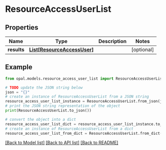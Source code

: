 # ResourceAccessUserList


## Properties

Name | Type | Description | Notes
------------ | ------------- | ------------- | -------------
**results** | [**List[ResourceAccessUser]**](ResourceAccessUser.md) |  | [optional] 

## Example

```python
from opal.models.resource_access_user_list import ResourceAccessUserList

# TODO update the JSON string below
json = "{}"
# create an instance of ResourceAccessUserList from a JSON string
resource_access_user_list_instance = ResourceAccessUserList.from_json(json)
# print the JSON string representation of the object
print(ResourceAccessUserList.to_json())

# convert the object into a dict
resource_access_user_list_dict = resource_access_user_list_instance.to_dict()
# create an instance of ResourceAccessUserList from a dict
resource_access_user_list_from_dict = ResourceAccessUserList.from_dict(resource_access_user_list_dict)
```
[[Back to Model list]](../README.md#documentation-for-models) [[Back to API list]](../README.md#documentation-for-api-endpoints) [[Back to README]](../README.md)


